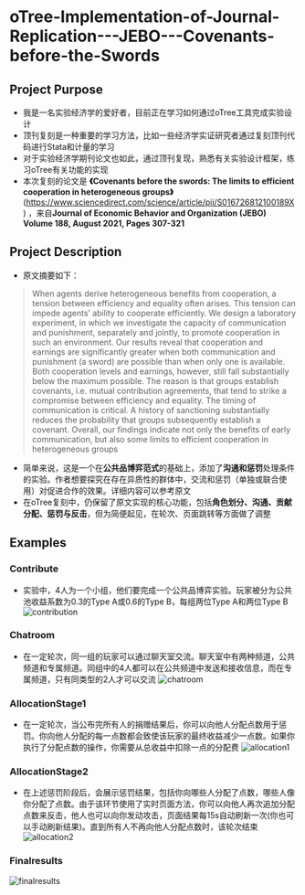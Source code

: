 # oTree-Implementation-of-Journal-Replication---JEBO---Covenants-before-the-Swords

## Project Purpose
- 我是一名实验经济学的爱好者，目前正在学习如何通过oTree工具完成实验设计
- 顶刊复刻是一种重要的学习方法，比如一些经济学实证研究者通过复刻顶刊代码进行Stata和计量的学习
- 对于实验经济学期刊论文也如此，通过顶刊复现，熟悉有关实验设计框架，练习oTree有关功能的实现
- 本次复刻的论文是 **《Covenants before the swords: The limits to efficient cooperation in heterogeneous groups》** (https://www.sciencedirect.com/science/article/pii/S016726812100189X) ，来自**Journal of Economic Behavior and Organization (JEBO) Volume 188, August 2021, Pages 307-321**
## Project Description
- 原文摘要如下：
> When agents derive heterogeneous benefits from cooperation, a tension between efficiency and equality often arises. This tension can impede agents’ ability to cooperate efficiently. We design a laboratory   experiment, in which we investigate the capacity of communication and punishment, separately and jointly, to promote cooperation in such an environment. Our results reveal that cooperation and earnings are significantly greater when both communication and punishment (a sword) are possible than when only one is available. Both cooperation levels and earnings, however, still fall substantially below the maximum possible. The reason is that groups establish covenants, i.e. mutual contribution agreements, that tend to strike a compromise between efficiency and equality. The timing of communication is critical. A history of sanctioning substantially reduces the probability that groups subsequently establish a covenant. Overall, our findings indicate not only the benefits of early communication, but also some limits to efficient cooperation in heterogeneous groups
- 简单来说，这是一个在**公共品博弈范式**的基础上，添加了**沟通和惩罚**处理条件的实验。作者想要探究在存在异质性的群体中，交流和惩罚（单独或联合使用）对促进合作的效果。详细内容可以参考原文
- 在oTree复刻中，仍保留了原文实现的核心功能，包括**角色划分、沟通、贡献分配、惩罚与反击**，但为简便起见，在轮次、页面跳转等方面做了调整
## Examples
### Contribute
- 实验中，4人为一个小组，他们要完成一个公共品博弈实验。玩家被分为公共池收益系数为0.3的Type A或0.6的Type B，每组两位Type A和两位Type B
![contribution](https://github.com/745985789/oTree-Implementation-of-Journal-Replication---JEBO---Covenants-before-the-Swords/assets/90327043/3f801348-27be-4ca2-8cb0-5fc659ce22b7)
### Chatroom
- 在一定轮次，同一组的玩家可以通过聊天室交流。聊天室中有两种频道，公共频道和专属频道。同组中的4人都可以在公共频道中发送和接收信息，而在专属频道，只有同类型的2人才可以交流
![chatroom](https://github.com/745985789/oTree-Implementation-of-Journal-Replication---JEBO---Covenants-before-the-Swords/assets/90327043/2b8dc920-f3dd-4ab4-9b29-a372db8ae2b2)
### AllocationStage1
- 在一定轮次，当公布完所有人的捐赠结果后，你可以向他人分配点数用于惩罚。你向他人分配的每一点数都会致使该玩家的最终收益减少一点数。如果你执行了分配点数的操作，你需要从总收益中扣除一点的分配费
![allocation1](https://github.com/745985789/oTree-Implementation-of-Journal-Replication---JEBO---Covenants-before-the-Swords/assets/90327043/d491be53-d302-42fa-b0de-129e98a15d8a)
### AllocationStage2
- 在上述惩罚阶段后，会展示惩罚结果，包括你向哪些人分配了点数，哪些人像你分配了点数。由于该环节使用了实时页面方法，你可以向他人再次追加分配点数来反击，他人也可以向你发动攻击，页面结果每15s自动刷新一次(你也可以手动刷新结果)。直到所有人不再向他人分配点数时，该轮次结束
![allocation2](https://github.com/745985789/oTree-Implementation-of-Journal-Replication---JEBO---Covenants-before-the-Swords/assets/90327043/fcf4f153-876e-4718-93ee-0a6fea1a853d)
### Finalresults
![finalresults](https://github.com/745985789/oTree-Implementation-of-Journal-Replication---JEBO---Covenants-before-the-Swords/assets/90327043/68cfa8d0-97f7-4760-a4eb-01d78f21cafc)


